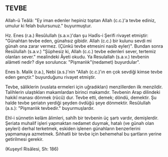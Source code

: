 ## TEVBE

Allah-ü Teâlâ: "Ey iman edenler hepiniz toptan Allah (c.c.)'a tevbe ediniz, umulur ki felah bulursunuz." buyur­muştur.

Hz. Enes (r.a.) Resûlullah (s.a.v.)'dan şu Hadîs-i Şerifi rivayet etmiştir: "Günahtan tevbe eden, günahsız gibidir. Allah (c.c.) bir kulunu sevdi mi günah ona zarar vermez. (Çünkü tevbe etmesini nasib eyler)". Bundan sonra Resûlul­lah (s.a.v.) "Şüphesiz ki, Allah (c.c.) tevbe edenleri sever, tertemiz olanları sever." mealindeki Âyeti okudu. Ya Resulallah (s.a.v.) tevbenin alâmeti nedir? diye sorulunca: "Piş­manlık"(nedamet) buyurdular".

Enes b. Malik (r.a.), Nebi (a.s.)'nin "Allah (c.c.)'ın en çok sevdiği kimse tevbe eden gençtir." buyurduğunu rivayet etmiştir.

Tevbe, sâliklerin (vuslata ermeleri için uğradıkları) men­zillerden ilk menzildir. Talihlerin ulaştıkları makamlardan birinci makamdır. Tevbenin Arap dilindeki hakikî manası dönmek (rücû) dur. Tevbe etti, demek; döndü, demektir. Şu halde tevbe şeriatın yerdiği şeyden övdüğü şeye dönmektir. Resûlullah (a.s.): "Pişmanlık tevbedir." buyurmuşlardır.

Ehl-i sünnetin kelâm âlimleri, sahîh bir tevbenin üç şartı vardır, demişlerdir. Şeriata muhalif işleri yapmaktan neda­met duymak, hatalı (ve günah olan şeyleri) derhal terketmek, eskiden işlenen günahların benzerlerini yapmamaya azmetmek. Sıhhatli bir tevbe için behemehal bu şartların ye­rine getirilmesi gerekir.

(Kuşeyrî Risâlesi, Sh: 186)
